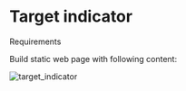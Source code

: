 # Target indicator
Requirements

Build static web page with following content:


![target_indicator](https://user-images.githubusercontent.com/34832235/52613051-03dda780-2ebf-11e9-9068-5e7380357daf.png)
